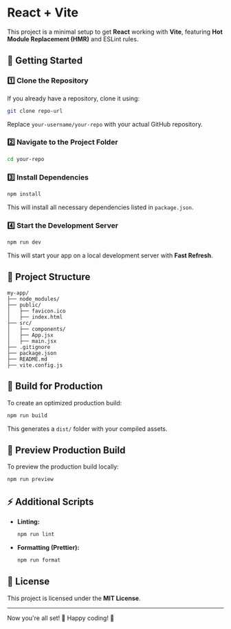 # React + Vite

This project is a minimal setup to get **React** working with **Vite**, featuring **Hot Module Replacement (HMR)** and ESLint rules.

## 🚀 Getting Started

### 1️⃣ Clone the Repository
If you already have a repository, clone it using:
```sh
git clone repo-url
```
Replace `your-username/your-repo` with your actual GitHub repository.

### 2️⃣ Navigate to the Project Folder
```sh
cd your-repo
```

### 3️⃣ Install Dependencies
```sh
npm install
```
This will install all necessary dependencies listed in `package.json`.

### 4️⃣ Start the Development Server
```sh
npm run dev
```
This will start your app on a local development server with **Fast Refresh**.

## 📂 Project Structure
```
my-app/
├── node_modules/
├── public/
│   ├── favicon.ico
│   ├── index.html
├── src/
│   ├── components/
│   ├── App.jsx
│   ├── main.jsx
├── .gitignore
├── package.json
├── README.md
├── vite.config.js
```

## 🔧 Build for Production
To create an optimized production build:
```sh
npm run build
```
This generates a `dist/` folder with your compiled assets.

## 🚀 Preview Production Build
To preview the production build locally:
```sh
npm run preview
```

## ⚡ Additional Scripts
- **Linting:**
  ```sh
  npm run lint
  ```
- **Formatting (Prettier):**
  ```sh
  npm run format
  ```

## 📜 License
This project is licensed under the **MIT License**.

---
Now you're all set! 🚀 Happy coding! 🎉

